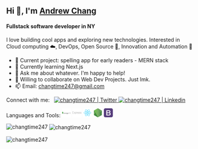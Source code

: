 <h2 align="left">Hi 👋, I'm <a href='https://www.changtime247.com' target='blank'>Andrew Chang</a></h2>
<h4 align="left">Fullstack software developer in NY</h4>
I love building cool apps and exploring new technologies. 
Interested in Cloud computing ☁️, DevOps, Open Source 📜, Innovation and Automation 🤖

- 🔭 Current project: spelling app for early readers - MERN stack
- 🌱 Currently learning Next.js
- 💬 Ask me about whatever. I'm happy to help!
- 👯 Willing to collaborate on Web Dev Projects. Just lmk.
- 📫 Email: changtime247@gmail.com

<p>Connect with me: &nbsp;
<a href="https://twitter.com/changtime247" target="blank">
  <img alt="changtime247 | Twitter" width="24px" src="https://cdn.jsdelivr.net/npm/simple-icons@v3/icons/twitter.svg" />
</a>
<a href="https://linkedin.com/in/changtime247" target="blank">
  <img alt="changtime247 | Linkedin" width="24px" src="https://cdn.jsdelivr.net/npm/simple-icons@v3/icons/linkedin.svg" />
</a>
</p>

<p align="left">Languages and Tools:
<code><img width="24px" src="https://raw.githubusercontent.com/github/explore/5c058a388828bb5fde0bcafd4bc867b5bb3f26f3/topics/mongodb/mongodb.png"></code>
<code><img width="24px" src="https://raw.githubusercontent.com/github/explore/80688e429a7d4ef2fca1e82350fe8e3517d3494d/topics/express/express.png"></code>
<code><img width="24px" src="https://raw.githubusercontent.com/github/explore/80688e429a7d4ef2fca1e82350fe8e3517d3494d/topics/react/react.png"></code>
<code><img width="24px" src="https://raw.githubusercontent.com/github/explore/80688e429a7d4ef2fca1e82350fe8e3517d3494d/topics/nodejs/nodejs.png"></code>
<code><img width="24px" src="https://raw.githubusercontent.com/github/explore/80688e429a7d4ef2fca1e82350fe8e3517d3494d/topics/bootstrap/bootstrap.png"></code>

<p><img align="left" src="https://github-readme-stats.vercel.app/api/top-langs?username=changtime247&show_icons=true&locale=en&layout=compact&theme=dracula" alt="changtime247" /></p>

<p>&nbsp;<img align="center" src="https://github-readme-stats.vercel.app/api?username=changtime247&show_icons=true&locale=en&theme=dracula" alt="changtime247" /></p>

<p><img align="center" src="https://github-readme-streak-stats.herokuapp.com/?user=changtime247&theme=dracula" alt="changtime247" /></p>
